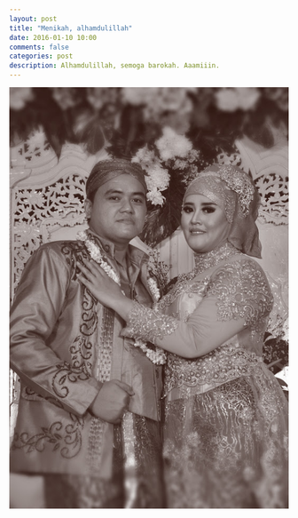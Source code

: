 ```yaml
---
layout: post
title: "Menikah, alhamdulillah"
date: 2016-01-10 10:00
comments: false
categories: post
description: Alhamdulillah, semoga barokah. Aaamiiin. 
---
```


![Alhamdulillah](/img/wedding.jpg)
